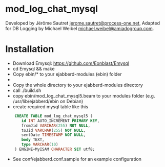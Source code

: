 mod_log_chat_mysql
============

Developed by Jérôme Sautret <jerome.sautret@process-one.net>, Adapted for DB Logging by Michael Weibel <michael.weibel@amiadogroup.com>.

Installation
============
  * Download Emysql: https://github.com/Eonblast/Emysql
  * cd Emysql && make
  * Copy ebin/* to your ejabberd-modules (ebin) folder
  *
  * Copy the whole directory to your ejabberd-modules directory
  * call ./build.sh
  * copy ebin/mod_log_chat_mysql5.beam to your modules folder (e.g. /usr/lib/ejabberd/ebin on Debian)
  * create required mysql table like this

```sql
    CREATE TABLE mod_log_chat_mysql5 (
       id INT AUTO_INCREMENT PRIMARY KEY,
       fromJid VARCHAR(255) NOT NULL, 
       toJid VARCHAR(255) NOT NULL, 
       sentDate TIMESTAMP NOT NULL, 
       body TEXT, 
       type VARCHAR(10)
    ) ENGINE=MyISAM CHARACTER SET utf8;
```
  * See conf/ejabberd.conf.sample for an example configuration
